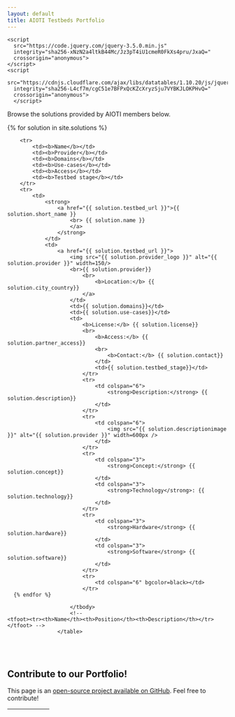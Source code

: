 ```yaml
---
layout: default
title: AIOTI Testbeds Portfolio
---
```

<head>
    <link
      rel="stylesheet"
      href="https://cdn.jsdelivr.net/npm/bulma@0.8.2/css/bulma.min.css"
    />
    <link rel="stylesheet" href="{{ '/assets/css/main.css' | relative_url }}" />
    
    <script
      src="https://code.jquery.com/jquery-3.5.0.min.js"
      integrity="sha256-xNzN2a4ltkB44Mc/Jz3pT4iU1cmeR0FkXs4pru/JxaQ="
      crossorigin="anonymous">
    </script>
    <script
      src="https://cdnjs.cloudflare.com/ajax/libs/datatables/1.10.20/js/jquery.dataTables.min.js"
      integrity="sha256-L4cf7m/cgC51e7BFPxQcKZcXryzSju7VYBKJLOKPHvQ="
      crossorigin="anonymous">
      </script>
  </head>

Browse the solutions provided by AIOTI members below.




<table id="catalogue" class="display" style="width: 1200px">
	<thead>
		<tr>
			<th></th>
			<th></th>
			<th></th>
			<th></th>
			<th></th>
			<th></th>
		</tr>
	</thead>
	<tbody>
		<!--For loop that iterates over markdown frontmatter in _skus folder-->
      {% for solution in site.solutions %}
      
		<tr>
			<td><b>Name</b></td>
			<td><b>Provider</b></td>
			<td><b>Domains</b></td>
			<td><b>Use-cases</b></td>
			<td><b>Access</b></td>
			<td><b>Testbed stage</b></td>
		</tr>
		<tr>
			<td>
				<strong>
					<a href="{{ solution.testbed_url }}">{{ solution.short_name }}
						<br> {{ solution.name }}
						</a>
					</strong>
				</td>
				<td>
					<a href="{{ solution.testbed_url }}">
						<img src="{{ solution.provider_logo }}" alt="{{ solution.provider }}" width=150/>
						<br>{{ solution.provider}} 
							<br>
								<b>Location:</b> {{ solution.city_country}}
							</a>
						</td>
						<td>{{ solution.domains}}</td>
						<td>{{ solution.use-cases}}</td>
						<td>
							<b>License:</b> {{ solution.license}} 
							<br>
								<b>Access:</b> {{ solution.partner_access}}
								<br>
									<b>Contact:</b> {{ solution.contact}}
								</td>
								<td>{{ solution.testbed_stage}}</td>
							</tr>
							<tr>
								<td colspan="6">
									<strong>Description:</strong> {{ solution.description}}
								</td>
							</tr>
							<tr>
								<td colspan="6">
									<img src="{{ solution.descriptionimage }}" alt="{{ solution.provider }}" width=600px />
								</td>
							</tr>
							<tr>
								<td colspan="3">
									<strong>Concept:</strong> {{ solution.concept}}
								</td>
								<td colspan="3">
									<strong>Technology</strong>: {{ solution.technology}}
								</td>
							</tr>
							<tr>
								<td colspan="3">
									<strong>Hardware</strong> {{ solution.hardware}}
								</td>
								<td colspan="3">
									<strong>Software</strong> {{ solution.software}}
								</td>
							</tr>
							<tr>
								<td colspan="6" bgcolor=black></td>
							</tr>
      {% endfor %}
    
						</tbody>
						<!-- 
    <tfoot><tr><th>Name</th><th>Position</th><th>Description</th></tr></tfoot> -->
					</table>
<br><br>

## Contribute to our Portfolio!

This page is an [open-source project available on GitHub](https://github.com/AIOTIEU/testbeds). Feel free to contribute!

<script>
$(document).ready(function() {
    $('#catalogue').DataTable();
} );
</script>
